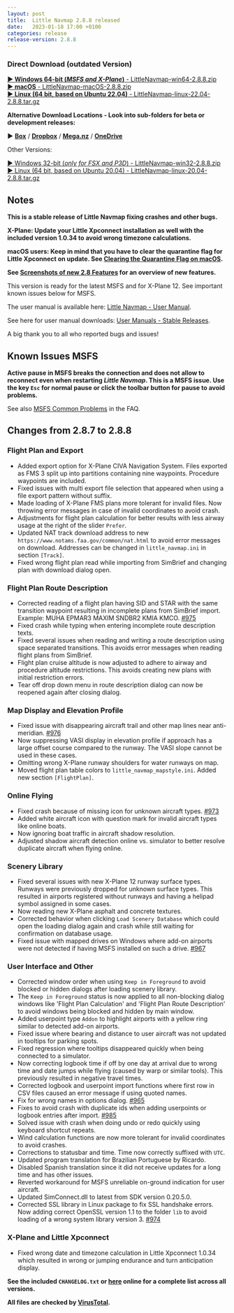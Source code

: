 ```yaml
---
layout: post
title:  Little Navmap 2.8.8 released
date:   2023-01-18 17:00 +0100
categories: release
release-version: 2.8.8
---
```


### Direct Download (outdated Version)

[**► Windows 64-bit (*MSFS and X-Plane*)** - LittleNavmap-win64-2.8.8.zip](https://github.com/albar965/littlenavmap/releases/download/v2.8.8/LittleNavmap-win64-2.8.8.zip)<br/>
[**► macOS** - LittleNavmap-macOS-2.8.8.zip](https://github.com/albar965/littlenavmap/releases/download/v2.8.8/LittleNavmap-macOS-2.8.8.zip)<br/>
[**► Linux \(64 bit, based on Ubuntu 22.04\)** - LittleNavmap-linux-22.04-2.8.8.tar.gz](https://github.com/albar965/littlenavmap/releases/download/v2.8.8/LittleNavmap-linux-22.04-2.8.8.tar.gz)

**Alternative Download Locations - Look into sub-folders for beta or development releases:**

**►** [**Box**](https://app.box.com/s/8c9x2f91enpkn41cmc4b5tkzlil9ouhy) / [**Dropbox**](https://www.dropbox.com/sh/eh446yent4rz3uq/AACg8vMEmX8AxY_5Hjpt90kWa) / [**Mega.nz**](https://mega.nz/#F!iOZHlIab!65qqRGToUUCxiSMmzbab1w) / [**OneDrive**](https://1drv.ms/u/s!AoWYKlNEZds9auvFMliyQ3HK-lY?e=42ud1g)

Other Versions:

[► Windows 32-bit (*only for FSX and P3D*) - LittleNavmap-win32-2.8.8.zip](https://github.com/albar965/littlenavmap/releases/download/v2.8.8/LittleNavmap-win32-2.8.8.zip)<br/>
[► Linux \(64 bit, based on Ubuntu 20.04\) - LittleNavmap-linux-20.04-2.8.8.tar.gz](https://github.com/albar965/littlenavmap/releases/download/v2.8.8/LittleNavmap-linux-20.04-2.8.8.tar.gz)

## Notes

**This is a stable release of Little Navmap fixing crashes and other bugs.**

**X-Plane: Update your Little Xpconnect installation as well with the included version 1.0.34 to
avoid wrong timezone calculations.**

**macOS users: Keep in mind that you have to clear the quarantine flag for Little Xpconnect on update. See
[Clearing the Quarantine Flag on macOS](https://www.littlenavmap.org/manuals/littlenavmap/release/latest/en/XPCONNECT.html#clearing-the-quarantine-flag-on-macos).**

**See
[Screenshots of new 2.8 Features](https://albar965.github.io/pages/28/littlenavmapscreens.html)
for an overview of new features.**

This version is ready for the latest MSFS and for X-Plane 12. See important known issues below for MSFS.

The user manual is available here:
[Little Navmap - User Manual](https://www.littlenavmap.org/manuals/littlenavmap/release/2.8/en/).

See here for user manual downloads:
[User Manuals - Stable Releases](https://albar965.github.io/manuals.html#stable).

A big thank you to all who reported bugs and issues!

## Known Issues MSFS

**Active pause in MSFS breaks the connection and does not allow to reconnect even when restarting *Little Navmap*.
This is a MSFS issue. Use the key `Esc` for normal pause or click the toolbar button for pause to avoid problems.**

See also [MSFS Common Problems](https://albar965.github.io/littlenavmap-faq.html#problems-msfs) in the FAQ.

## Changes from 2.8.7 to 2.8.8

### Flight Plan and Export

* Added export option for X-Plane CIVA Navigation System. Files exported as FMS 3 split up into
  partitions containing nine waypoints. Procedure waypoints are included.
* Fixed issues with multi export file selection that appeared when using a file export pattern
  without suffix.
* Made loading of X-Plane FMS plans more tolerant for invalid files. Now throwing error messages in
  case of invalid coordinates to avoid crash.
* Adjustments for flight plan calculation for better results with less airway usage at the right of
  the slider `Prefer`.
* Updated NAT track download address to new `https://www.notams.faa.gov/common/nat.html` to avoid error
  messages on download. Addresses can be changed in `little_navmap.ini` in section `[Track]`.
* Fixed wrong flight plan read while importing from SimBrief and changing plan with download dialog open.

### Flight Plan Route Description

* Corrected reading of a flight plan having SID and STAR with the same transition waypoint
  resulting in incomplete plans from SimBrief import. Example: MUHA EPMAR3 MAXIM SNDBR2 KMIA KMCO. [#975](https://github.com/albar965/littlenavmap/issues/975)
* Fixed crash while typing when entering incomplete route description texts.
* Fixed several issues when reading and writing a route description using space separated transitions.
  This avoids error messages when reading flight plans from SimBrief.
* Flight plan cruise altitude is now adjusted to adhere to airway and procedure altitude
  restrictions. This avoids creating new plans with initial restriction errors.
* Tear off drop down menu in route description dialog can now be reopened again after closing dialog.

### Map Display and Elevation Profile

* Fixed issue with disappearing aircraft trail and other map lines near anti-meridian. [#976](https://github.com/albar965/littlenavmap/issues/976)
* Now suppressing VASI display in elevation profile if approach has a large offset course compared
  to the runway. The VASI slope cannot be used in these cases.
* Omitting wrong X-Plane runway shoulders for water runways on map.
* Moved flight plan table colors to `little_navmap_mapstyle.ini`. Added new section `[FlightPlan]`.

### Online Flying

* Fixed crash because of missing icon for unknown aircraft types. [#973](https://github.com/albar965/littlenavmap/issues/973)
* Added white aircraft icon with question mark for invalid aircraft types like online boats.
* Now ignoring boat traffic in aircraft shadow resolution.
* Adjusted shadow aircraft detection online vs. simulator to better resolve duplicate aircraft when
  flying online.

### Scenery Library

* Fixed several issues with new X-Plane 12 runway surface types. Runways were previously dropped
  for unknown surface types. This resulted in airports registered without runways and having a
  helipad symbol assigned in some cases.
* Now reading new X-Plane asphalt and concrete textures.
* Corrected behavior when clicking `Load Scenery Database` which could open the loading dialog
  again and crash while still waiting for confirmation on database usage.
* Fixed issue with mapped drives on Windows where add-on airports were not detected if having MSFS
  installed on such a drive. [#967](https://github.com/albar965/littlenavmap/issues/967)

### User Interface and Other

* Corrected window order when using `Keep in Foreground` to avoid blocked or hidden dialogs after
  loading scenery library.
* The `Keep in Foreground` status is now applied to all non-blocking dialog windows like 'Flight
  Plan Calculation' and 'Flight Plan Route Description' to avoid windows being blocked and hidden
  by main window.
* Added userpoint type `Addon` to highlight airports with a yellow ring similar to detected add-on
  airports.
* Fixed issue where bearing and distance to user aircraft was not updated in tooltips for parking spots.
* Fixed regression where tooltips disappeared quickly when being connected to a simulator.
* Now correcting logbook time if off by one day at arrival due to wrong time and date jumps while
  flying (caused by warp or similar tools). This previously resulted in negative travel times.
* Corrected logbook and userpoint import functions where first row in CSV files caused an error message
  if using quoted names.
* Fix for wrong names in options dialog. [#965](https://github.com/albar965/littlenavmap/issues/965)
* Fixes to avoid crash with duplicate ids when adding userpoints or logbook entries after import. [#985](https://github.com/albar965/littlenavmap/issues/985)
* Solved issue with crash when doing undo or redo quickly using keyboard shortcut repeats.
* Wind calculation functions are now more tolerant for invalid coordinates to avoid crashes.
* Corrections to statusbar and time. Time now correctly suffixed with `UTC`.
* Updated program translation for Brazilian Portuguese by Ricardo.
* Disabled Spanish translation since it did not receive updates for a long time and has other issues.
* Reverted workaround for MSFS unreliable on-ground indication for user aircraft.
* Updated SimConnect.dll to latest from SDK version 0.20.5.0.
* Corrected SSL library in Linux package to fix SSL handshake errors. Now adding correct OpenSSL
  version 1.1 to the folder `lib` to avoid loading of a wrong system library version 3. [#974](https://github.com/albar965/littlenavmap/issues/974)

### X-Plane and Little Xpconnect

* Fixed wrong date and timezone calculation in Little Xpconnect 1.0.34 which resulted in wrong or
  jumping endurance and turn anticipation display.

**See the included `CHANGELOG.txt` or [here](https://github.com/albar965/littlenavmap/blob/v2.8.8/CHANGELOG.txt) online for a complete list across all versions.**

**All files are checked by [VirusTotal](https://www.virustotal.com).**
